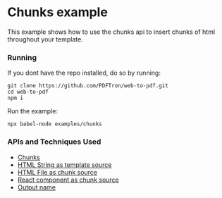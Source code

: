 # Chunks example
This example shows how to use the chunks api to insert chunks of html throughout your template.

### Running

If you dont have the repo installed, do so by running:
```
git clone https://github.com/PDFTron/web-to-pdf.git
cd web-to-pdf
npm i
```

Run the example:
```
npx babel-node examples/chunks
```

### APIs and Techniques Used
- [Chunks](../../documentation/chunks.md)
- [HTML String as template source](../../documentation/api.md#html-string)
- [HTML File as chunk source](../../documentation/api.md#html-file)
- [React component as chunk source](../../documentation/api.md#react-component)
- [Output name](../../documentation/api.md#outputname)